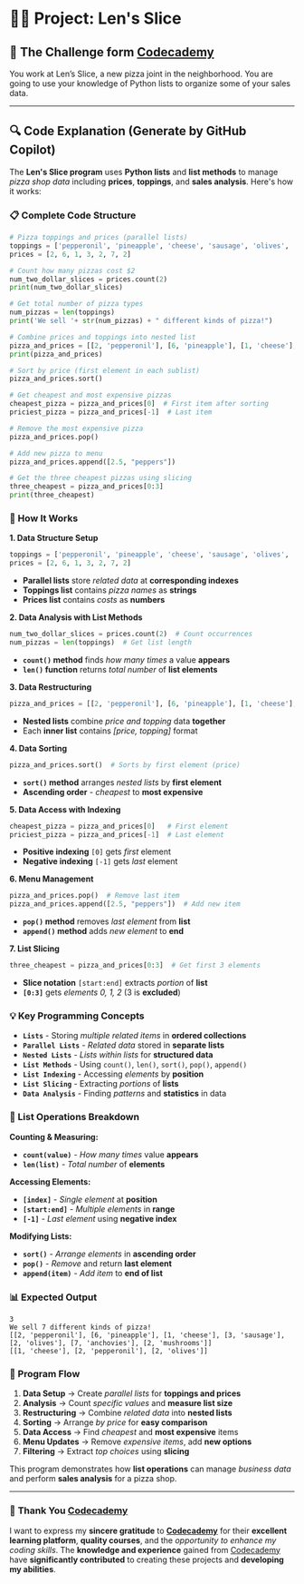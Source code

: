# 👨‍💻 Project: Len's Slice

## 🎯 The Challenge form [Codecademy](http://www.codecademy.com/)

You work at Len’s Slice, a new pizza joint in the neighborhood. You are going to use your knowledge of Python lists to organize some of your sales data.

---

## 🔍 **Code Explanation (Generate by GitHub Copilot)**

The **Len's Slice program** uses **Python lists** and **list methods** to manage *pizza shop data* including **prices**, **toppings**, and **sales analysis**. Here's how it works:

### **📋 Complete Code Structure**

```python
# Pizza toppings and prices (parallel lists)
toppings = ['pepperonil', 'pineapple', 'cheese', 'sausage', 'olives', 'anchovies', 'mushrooms']
prices = [2, 6, 1, 3, 2, 7, 2]

# Count how many pizzas cost $2
num_two_dollar_slices = prices.count(2)
print(num_two_dollar_slices)

# Get total number of pizza types
num_pizzas = len(toppings)
print('We sell '+ str(num_pizzas) + " different kinds of pizza!")

# Combine prices and toppings into nested list
pizza_and_prices = [[2, 'pepperonil'], [6, 'pineapple'], [1, 'cheese'], [3, 'sausage'], [2, 'olives'], [7, 'anchovies'], [2, 'mushrooms']]
print(pizza_and_prices)

# Sort by price (first element in each sublist)
pizza_and_prices.sort()

# Get cheapest and most expensive pizzas
cheapest_pizza = pizza_and_prices[0]  # First item after sorting
priciest_pizza = pizza_and_prices[-1]  # Last item

# Remove the most expensive pizza
pizza_and_prices.pop()

# Add new pizza to menu
pizza_and_prices.append([2.5, "peppers"])

# Get the three cheapest pizzas using slicing
three_cheapest = pizza_and_prices[0:3]
print(three_cheapest)
```

### **🎯 How It Works**

**1. Data Structure Setup**
```python
toppings = ['pepperonil', 'pineapple', 'cheese', 'sausage', 'olives', 'anchovies', 'mushrooms']
prices = [2, 6, 1, 3, 2, 7, 2]
```
- **Parallel lists** store *related data* at **corresponding indexes**
- **Toppings list** contains *pizza names* as **strings**
- **Prices list** contains *costs* as **numbers**

**2. Data Analysis with List Methods**
```python
num_two_dollar_slices = prices.count(2)  # Count occurrences
num_pizzas = len(toppings)  # Get list length
```
- **`count()` method** finds *how many times* a value **appears**
- **`len()` function** returns *total number* of **list elements**

**3. Data Restructuring**
```python
pizza_and_prices = [[2, 'pepperonil'], [6, 'pineapple'], [1, 'cheese'], ...]
```
- **Nested lists** combine *price and topping* data **together**
- Each **inner list** contains *[price, topping]* format

**4. Data Sorting**
```python
pizza_and_prices.sort()  # Sorts by first element (price)
```
- **`sort()` method** arranges *nested lists* by **first element**
- **Ascending order** - *cheapest* to **most expensive**

**5. Data Access with Indexing**
```python
cheapest_pizza = pizza_and_prices[0]   # First element
priciest_pizza = pizza_and_prices[-1]  # Last element
```
- **Positive indexing** `[0]` gets *first* element
- **Negative indexing** `[-1]` gets *last* element

**6. Menu Management**
```python
pizza_and_prices.pop()  # Remove last item
pizza_and_prices.append([2.5, "peppers"])  # Add new item
```
- **`pop()` method** removes *last element* from **list**
- **`append()` method** adds *new element* to **end**

**7. List Slicing**
```python
three_cheapest = pizza_and_prices[0:3]  # Get first 3 elements
```
- **Slice notation** `[start:end]` extracts *portion* of **list**
- **`[0:3]`** gets *elements 0, 1, 2* (3 is **excluded**)

### **💡 Key Programming Concepts**

- **`Lists`** - Storing *multiple related items* in **ordered collections**
- **`Parallel Lists`** - *Related data* stored in **separate lists**
- **`Nested Lists`** - *Lists within lists* for **structured data**
- **`List Methods`** - Using `count()`, `len()`, `sort()`, `pop()`, `append()`
- **`List Indexing`** - Accessing *elements* by **position**
- **`List Slicing`** - Extracting *portions* of **lists**
- **`Data Analysis`** - Finding *patterns* and **statistics** in data

### **🍕 List Operations Breakdown**

**Counting & Measuring:**
- **`count(value)`** - *How many times* value **appears**
- **`len(list)`** - *Total number* of **elements**

**Accessing Elements:**
- **`[index]`** - *Single element* at **position**
- **`[start:end]`** - *Multiple elements* in **range**
- **`[-1]`** - *Last element* using **negative index**

**Modifying Lists:**
- **`sort()`** - *Arrange elements* in **ascending order**
- **`pop()`** - *Remove* and return **last element**
- **`append(item)`** - *Add item* to **end of list**

### **📊 Expected Output**

```terminal
3
We sell 7 different kinds of pizza!
[[2, 'pepperonil'], [6, 'pineapple'], [1, 'cheese'], [3, 'sausage'], [2, 'olives'], [7, 'anchovies'], [2, 'mushrooms']]
[[1, 'cheese'], [2, 'pepperonil'], [2, 'olives']]
```

### **🔄 Program Flow**

1. **Data Setup** → Create *parallel lists* for **toppings and prices**
2. **Analysis** → Count *specific values* and **measure list size**
3. **Restructuring** → Combine *related data* into **nested lists**
4. **Sorting** → Arrange *by price* for **easy comparison**
5. **Data Access** → Find *cheapest* and **most expensive** items
6. **Menu Updates** → Remove *expensive items*, add **new options**
7. **Filtering** → Extract *top choices* using **slicing**

This program demonstrates how **list operations** can manage *business data* and perform **sales analysis** for a pizza shop.

---

### 🙏 **Thank You [Codecademy](https://www.codecademy.com/)**

I want to express my **sincere gratitude** to [**Codecademy**](https://www.codecademy.com/) for their **excellent learning platform**, **quality courses**, and the *opportunity to enhance my coding skills*. The **knowledge and experience** gained from [Codecademy](https://www.codecademy.com/) have **significantly contributed** to creating these projects and **developing my abilities**.